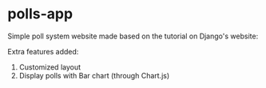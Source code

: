# polls-app

Simple poll system website made based on the tutorial on Django's website:

Extra features added:

1. Customized layout 
2. Display polls with Bar chart (through Chart.js)

